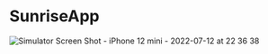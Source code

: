 # SunriseApp

![Simulator Screen Shot - iPhone 12 mini - 2022-07-12 at 22 36 38](https://user-images.githubusercontent.com/37088508/178610359-c94e9258-1746-4272-a46f-3fba0838cc68.png)
